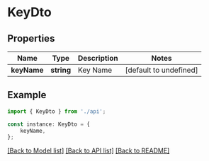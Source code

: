 # KeyDto


## Properties

Name | Type | Description | Notes
------------ | ------------- | ------------- | -------------
**keyName** | **string** | Key Name | [default to undefined]

## Example

```typescript
import { KeyDto } from './api';

const instance: KeyDto = {
    keyName,
};
```

[[Back to Model list]](../README.md#documentation-for-models) [[Back to API list]](../README.md#documentation-for-api-endpoints) [[Back to README]](../README.md)
